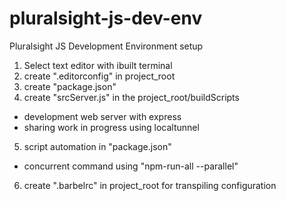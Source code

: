 # pluralsight-js-dev-env
Pluralsight JS Development Environment setup

1. Select text editor with ibuilt terminal
2. create ".editorconfig" in project_root
3. create "package.json"
4. create "srcServer.js" in the project_root/buildScripts
  - development web server with express
  - sharing work in progress using localtunnel
5. script automation in "package.json"
  - concurrent command using "npm-run-all --parallel"
6. create ".barbelrc" in project_root for transpiling configuration



